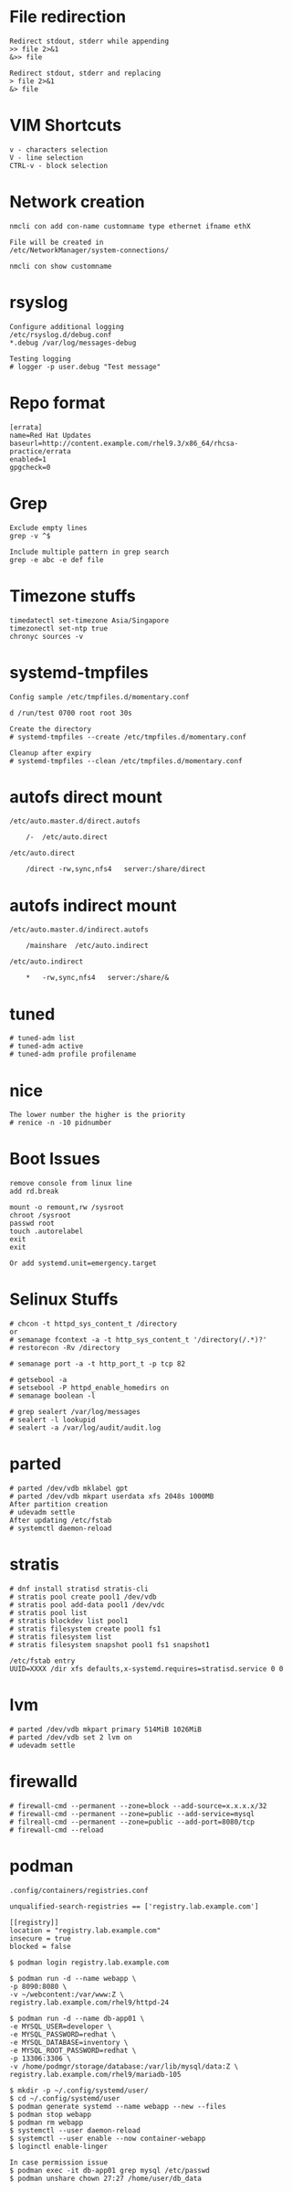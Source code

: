 # File redirection

    Redirect stdout, stderr while appending
    >> file 2>&1
    &>> file

    Redirect stdout, stderr and replacing
    > file 2>&1
    &> file

# VIM Shortcuts

    v - characters selection
    V - line selection
    CTRL-v - block selection

# Network creation

    nmcli con add con-name customname type ethernet ifname ethX

    File will be created in
    /etc/NetworkManager/system-connections/

    nmcli con show customname

# rsyslog

    Configure additional logging
    /etc/rsyslog.d/debug.conf
    *.debug /var/log/messages-debug

    Testing logging
    # logger -p user.debug "Test message"

# Repo format

    [errata]
    name=Red Hat Updates
    baseurl=http://content.example.com/rhel9.3/x86_64/rhcsa-practice/errata
    enabled=1
    gpgcheck=0

# Grep

    Exclude empty lines
    grep -v ^$

    Include multiple pattern in grep search
    grep -e abc -e def file

# Timezone stuffs

    timedatectl set-timezone Asia/Singapore
    timezonectl set-ntp true
    chronyc sources -v

# systemd-tmpfiles

    Config sample /etc/tmpfiles.d/momentary.conf

    d /run/test 0700 root root 30s

    Create the directory
    # systemd-tmpfiles --create /etc/tmpfiles.d/momentary.conf

    Cleanup after expiry
    # systemd-tmpfiles --clean /etc/tmpfiles.d/momentary.conf

# autofs direct mount

    /etc/auto.master.d/direct.autofs

        /-  /etc/auto.direct

    /etc/auto.direct

        /direct -rw,sync,nfs4   server:/share/direct

# autofs indirect mount
    
    /etc/auto.master.d/indirect.autofs

        /mainshare  /etc/auto.indirect

    /etc/auto.indirect

        *   -rw,sync,nfs4   server:/share/&

# tuned

    # tuned-adm list
    # tuned-adm active
    # tuned-adm profile profilename

# nice

    The lower number the higher is the priority
    # renice -n -10 pidnumber

# Boot Issues

    remove console from linux line
    add rd.break

    mount -o remount,rw /sysroot
    chroot /sysroot
    passwd root
    touch .autorelabel
    exit
    exit

    Or add systemd.unit=emergency.target

# Selinux Stuffs

    # chcon -t httpd_sys_content_t /directory
    or
    # semanage fcontext -a -t http_sys_content_t '/directory(/.*)?'
    # restorecon -Rv /directory

    # semanage port -a -t http_port_t -p tcp 82

    # getsebool -a
    # setsebool -P httpd_enable_homedirs on
    # semanage boolean -l

    # grep sealert /var/log/messages
    # sealert -l lookupid
    # sealert -a /var/log/audit/audit.log

# parted

    # parted /dev/vdb mklabel gpt
    # parted /dev/vdb mkpart userdata xfs 2048s 1000MB
    After partition creation
    # udevadm settle
    After updating /etc/fstab
    # systemctl daemon-reload

# stratis

    # dnf install stratisd stratis-cli
    # stratis pool create pool1 /dev/vdb
    # stratis pool add-data pool1 /dev/vdc
    # stratis pool list
    # stratis blockdev list pool1
    # stratis filesystem create pool1 fs1
    # stratis filesystem list
    # stratis filesystem snapshot pool1 fs1 snapshot1

    /etc/fstab entry
    UUID=XXXX /dir xfs defaults,x-systemd.requires=stratisd.service 0 0

# lvm

    # parted /dev/vdb mkpart primary 514MiB 1026MiB
    # parted /dev/vdb set 2 lvm on
    # udevadm settle

# firewalld

    # firewall-cmd --permanent --zone=block --add-source=x.x.x.x/32
    # firewall-cmd --permanent --zone=public --add-service=mysql
    # filreall-cmd --permanent --zone=public --add-port=8080/tcp
    # firewall-cmd --reload 

# podman

    .config/containers/registries.conf

    unqualified-search-registries == ['registry.lab.example.com']

    [[registry]]
    location = "registry.lab.example.com"
    insecure = true
    blocked = false

    $ podman login registry.lab.example.com
    
    $ podman run -d --name webapp \
    -p 8090:8080 \
    -v ~/webcontent:/var/www:Z \
    registry.lab.example.com/rhel9/httpd-24
    
    $ podman run -d --name db-app01 \
    -e MYSQL_USER=developer \
    -e MYSQL_PASSWORD=redhat \
    -e MYSQL_DATABASE=inventory \
    -e MYSQL_ROOT_PASSWORD=redhat \
    -p 13306:3306 \
    -v /home/podmgr/storage/database:/var/lib/mysql/data:Z \
    registry.lab.example.com/rhel9/mariadb-105
    
    $ mkdir -p ~/.config/systemd/user/
    $ cd ~/.config/systemd/user
    $ podman generate systemd --name webapp --new --files 
    $ podman stop webapp
    $ podman rm webapp
    $ systemctl --user daemon-reload
    $ systemctl --user enable --now container-webapp
    $ loginctl enable-linger

    In case permission issue
    $ podman exec -it db-app01 grep mysql /etc/passwd
    $ podman unshare chown 27:27 /home/user/db_data
